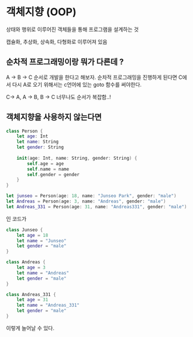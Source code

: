 # 객체지향 (OOP)

상태와 행위로 이루어진 객체들을 통해 프로그램을 설계하는 것

캡슐화, 추상화, 상속화, 다형화로 이루어져 있음

## 순차적 프로그래밍이랑 뭐가 다른데 ? 
A -> B -> C 순서로 개발을 한다고 해보자.
순차적 프로그래밍을 진행하게 된다면 C에서 다시 A로 오기 위해서는 c언어에 있는 goto 함수를 써야한다.

C-> A, A -> B, B -> C 너무나도 순서가 복잡함..!


## 객체지향을 사용하지 않는다면

```swift
class Person {
    let age: Int
    let name: String
    let gender: String
    
    init(age: Int, name: String, gender: String) {
        self.age = age
        self.name = name
        self.gender = gender
    }
}

let junseo = Person(age: 18, name: "Junseo Park", gender: "male")
let Andreas = Person(age: 3, name: "Andreas", gender: "male")
let Andreas_331 = Person(age: 31, name: "Andreas331", gender: "male")

```

인 코드가

```swift
class Junseo {
    let age = 18
    let name = "Junseo"
    let gender = "male"
}

class Andreas {
    let age = 3
    let name = "Andreas"
    let gender = "male"
}   

class Andreas_331 {
    let age = 31
    let name = "Andreas_331"
    let gender = "male"
}
```

이렇게 늘어날 수 있다.
